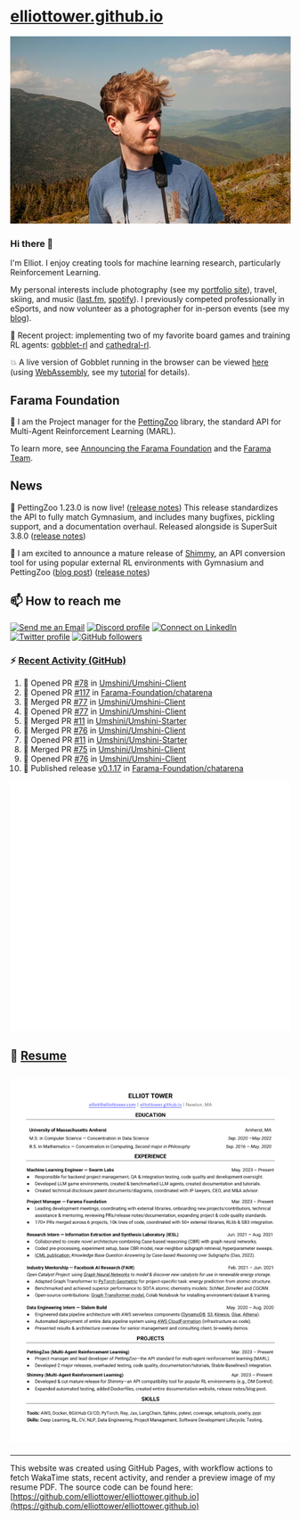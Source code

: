 # [elliottower.github.io](https://github.com/elliottower/elliottower.github.io)

[![A wild Elliot on Mt Washington](https://raw.githubusercontent.com/elliottower/elliottower.github.io/main/src/jpg/DSCF7539-600px.jpg?raw=true)](https://raw.githubusercontent.com/elliottower/elliottower.github.io/main/src/jpg/DSCF7539.jpg?raw=true)

### Hi there 👋

I'm Elliot. I enjoy creating tools for machine learning research, particularly Reinforcement Learning.

My personal interests include photography (see my [portfolio site](https://www.elliottower.com/)), travel, skiing, and music ([last.fm](https://www.last.fm/user/ajsdlfkwer), [spotify](https://open.spotify.com/user/12132818380)). I previously competed professionally in eSports, and now volunteer as a photographer for in-person events (see my [blog](https://www.elliottower.com/stories/?category=events)).

🤖 Recent project: implementing two of my favorite board games and training RL agents: [gobblet-rl](https://github.com/elliottower/gobblet-rl) and [cathedral-rl](https://github.com/elliottower/cathedral-rl). 

💥 A live version of Gobblet running in the browser can be viewed [here](https://elliottower.github.io/gobblet-rl/) (using [WebAssembly](https://webassembly.org/), see my [tutorial](https://github.com/elliottower/gobblet-rl/blob/main/tutorials/WebAssembly/web_assembly.md) for details).

## Farama Foundation

🚀 I am the Project manager for the [PettingZoo](https://github.com/Farama-Foundation/PettingZoo) library, the standard API for Multi-Agent Reinforcement Learning (MARL). 

To learn more, see [Announcing the Farama Foundation](https://farama.org/Announcing-The-Farama-Foundation) and the [Farama Team](https://farama.org/team).

## News

🎉 PettingZoo 1.23.0 is now live! ([release notes](https://github.com/Farama-Foundation/PettingZoo/releases/tag/1.23.0)) This release standardizes the API to fully match Gymnasium, and includes many bugfixes, pickling support, and a documentation overhaul. Released alongside is SuperSuit 3.8.0 ([release notes](https://github.com/Farama-Foundation/SuperSuit/releases/tag/3.8.0)) 

<!-- ![GitHub Release Date](https://img.shields.io/github/release-date/Farama-Foundation/PettingZoo) -->

🎉 I am excited to announce a mature release of [Shimmy](https://github.com/Farama-Foundation/Shimmy), an API conversion tool for using popular external RL environments with Gymnasium and PettingZoo ([blog post](https://farama.org/Announcing-Shimmy)) ([release notes](https://github.com/Farama-Foundation/Shimmy/releases/tag/v1.0.0)) 

## 📫 How to reach me

 [![Send me an Email](https://img.shields.io/badge/email-elliot%40elliottower.com-blue)](mailto:elliot@elliottower.com)
 [![Discord profile](https://img.shields.io/badge/Discord-7289DA?style=flat&logo=discord&logoColor=white)](https://discord.com/users/83091537923145728)
 [![Connect on LinkedIn](https://img.shields.io/badge/--linkedin?label=LinkedIn&logo=LinkedIn&style=social)](https://www.linkedin.com/in/elliot-tower)
 [![Twitter profile](https://img.shields.io/twitter/follow/elliottower?style=social)](https://twitter.com/ElliotTower/)
 [![GitHub followers](https://img.shields.io/github/followers/elliottower?style=social)](https://github.com/elliottower/)

### ⚡ [Recent Activity (GitHub)](https://github.com/elliottower)

<!--START_SECTION:activity-->
1. 💪 Opened PR [#78](https://github.com/Umshini/Umshini-Client/pull/78) in [Umshini/Umshini-Client](https://github.com/Umshini/Umshini-Client)
2. 💪 Opened PR [#117](https://github.com/Farama-Foundation/chatarena/pull/117) in [Farama-Foundation/chatarena](https://github.com/Farama-Foundation/chatarena)
3. 🎉 Merged PR [#77](https://github.com/Umshini/Umshini-Client/pull/77) in [Umshini/Umshini-Client](https://github.com/Umshini/Umshini-Client)
4. 💪 Opened PR [#77](https://github.com/Umshini/Umshini-Client/pull/77) in [Umshini/Umshini-Client](https://github.com/Umshini/Umshini-Client)
5. 🎉 Merged PR [#11](https://github.com/Umshini/Umshini-Starter/pull/11) in [Umshini/Umshini-Starter](https://github.com/Umshini/Umshini-Starter)
6. 🎉 Merged PR [#76](https://github.com/Umshini/Umshini-Client/pull/76) in [Umshini/Umshini-Client](https://github.com/Umshini/Umshini-Client)
7. 💪 Opened PR [#11](https://github.com/Umshini/Umshini-Starter/pull/11) in [Umshini/Umshini-Starter](https://github.com/Umshini/Umshini-Starter)
8. 🎉 Merged PR [#75](https://github.com/Umshini/Umshini-Client/pull/75) in [Umshini/Umshini-Client](https://github.com/Umshini/Umshini-Client)
9. 💪 Opened PR [#76](https://github.com/Umshini/Umshini-Client/pull/76) in [Umshini/Umshini-Client](https://github.com/Umshini/Umshini-Client)
10. 🚀 Published release [v0.1.17](https://github.com/Farama-Foundation/chatarena/releases/tag/v0.1.17) in [Farama-Foundation/chatarena](https://github.com/Farama-Foundation/chatarena)
<!--END_SECTION:activity-->


<picture>
  <a href="https://metrics.lecoq.io/insights?user=elliottower">
   <img src="/github-metrics.svg" alt="Metrics">
  </a>
</picture>

## 📄 [Resume](https://elliottower.github.io/src/pdf/resume.pdf)

<!-- PDF-TO-MARKDOWN:START -->
![Page 1](src/png/page1.png "Page 1")
---
<!-- PDF-TO-MARKDOWN:END -->

----

This website was created using GitHub Pages, with workflow actions to fetch WakaTime stats, recent activity, and render a preview image of my resume PDF. The source code can be found here: [https://github.com/elliottower/elliottower.github.io](https://github.com/elliottower/elliottower.github.io)
